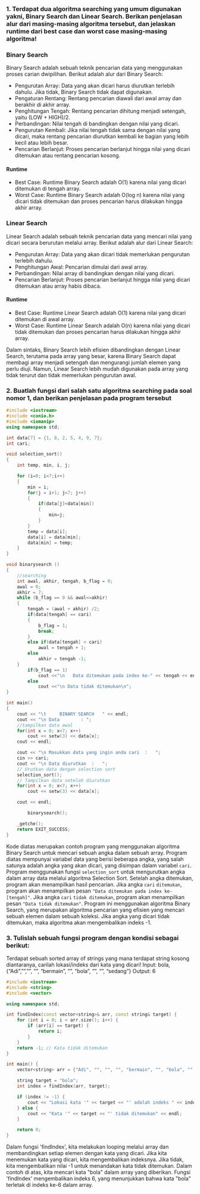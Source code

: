 ### 1. Terdapat dua algoritma searching yang umum digunakan yakni, Binary Search dan Linear Search. Berikan penjelasan alur dari masing-masing algoritma tersebut, dan jelaskan runtime dari best case dan worst case masing-masing algoritma!

### Binary Search
Binary Search adalah sebuah teknik pencarian data yang menggunakan proses carian dwipilihan. Berikut adalah alur dari Binary Search:

- Pengurutan Array: Data yang akan dicari harus diurutkan terlebih dahulu. Jika tidak, Binary Search tidak dapat digunakan.
- Pengaturan Rentang: Rentang pencarian diawali dari awal array dan berakhir di akhir array.
- Penghitungan Tengah: Rentang pencarian dihitung menjadi setengah, yaitu (LOW + HIGH)/2.
- Perbandingan: Nilai tengah di bandingkan dengan nilai yang dicari.
- Pengurutan Kembali: Jika nilai tengah tidak sama dengan nilai yang dicari, maka rentang pencarian diurutkan kembali ke bagian yang lebih kecil atau lebih besar.
- Pencarian Berlanjut: Proses pencarian berlanjut hingga nilai yang dicari ditemukan atau rentang pencarian kosong.

#### Runtime
- Best Case: Runtime Binary Search adalah O(1) karena nilai yang dicari ditemukan di tengah array.
- Worst Case: Runtime Binary Search adalah O(log n) karena nilai yang dicari tidak ditemukan dan proses pencarian harus dilakukan hingga akhir array.

### Linear Search
Linear Search adalah sebuah teknik pencarian data yang mencari nilai yang dicari secara berurutan melalui array. Berikut adalah alur dari Linear Search:

- Pengurutan Array: Data yang akan dicari tidak memerlukan pengurutan terlebih dahulu.
- Penghitungan Awal: Pencarian dimulai dari awal array.
- Perbandingan: Nilai array di bandingkan dengan nilai yang dicari.
- Pencarian Berlanjut: Proses pencarian berlanjut hingga nilai yang dicari ditemukan atau array habis dibaca.

#### Runtime
- Best Case: Runtime Linear Search adalah O(1) karena nilai yang dicari ditemukan di awal array.
- Worst Case: Runtime Linear Search adalah O(n) karena nilai yang dicari tidak ditemukan dan proses pencarian harus dilakukan hingga akhir array.

Dalam sintaks, Binary Search lebih efisien dibandingkan dengan Linear Search, terutama pada array yang besar, karena Binary Search dapat membagi array menjadi setengah dan mengurangi jumlah elemen yang perlu diuji. Namun, Linear Search lebih mudah digunakan pada array yang tidak terurut dan tidak memerlukan pengurutan awal.


### 2.	Buatlah fungsi dari salah satu algoritma searching pada soal nomor 1, dan berikan penjelasan pada program tersebut

```C++
#include <iostream>
#include <conio.h>
#include <iomanip> 
using namespace std;

int data[7] = {1, 8, 2, 5, 4, 9, 7};
int cari;

void selection_sort()
{
    int temp, min, i, j;

    for (i=0; i<7;i++)
    {
        min = i;
        for(j = i+1; j<7; j++)
        {
            if(data[j]<data[min])
            {
                min=j;
            }
        }
        temp = data[i];
        data[i] = data[min];
        data[min] = temp;
    }
}

void binarysearch ()
{
    //searching
    int awal, akhir, tengah, b_flag = 0;
    awal = 0;
    akhir = 7;
    while (b_flag == 0 && awal<=akhir)
    {
        tengah = (awal + akhir) /2;
        if(data[tengah] == cari)
        {
            b_flag = 1;
            break;
        }
        else if(data[tengah] < cari)
            awal = tengah + 1;
        else
            akhir = tengah -1;
    }
        if(b_flag == 1)
            cout <<"\n   Data ditemukan pada index ke-" << tengah << endl;
        else
            cout <<"\n Data tidak ditemukan\n";
}

int main()
{
    cout << "\t     BINARY SEARCH   " << endl;
    cout << "\n Data        : ";
    //tampilkan data awal
    for(int x = 0; x<7; x++)
        cout << setw(3) << data[x];
    cout << endl;

    cout << "\n Masukkan data yang ingin anda cari  :   ";
    cin >> cari;
    cout << "\n Data diurutkan  :   ";
    // Urutkan data dengan selection sort
    selection_sort();
    // Tampilkan data setelah diurutkan
    for(int x = 0; x<7; x++)
        cout << setw(3) << data[x];

    cout << endl;

        binarysearch();

    _getche();
    return EXIT_SUCCESS;
}
```
Kode diatas merupakan contoh program yang menggunakan algoritma Binary Search untuk mencari sebuah angka dalam sebuah array. Program diatas mempunyai variabel data yang berisi beberapa angka, yang salah satunya adalah angka yang akan dicari, yang disimpan dalam variabel `cari`.
Program menggunakan fungsi `selection_sort` untuk mengurutkan angka dalam array data melalui algoritma Selection Sort. Setelah angka ditemukan, program akan menampilkan hasil pencarian. Jika angka `cari` `ditemukan`, program akan menampilkan pesan `"Data ditemukan pada index ke-[tengah]"`. Jika angka `cari` `tidak ditemukan`, program akan menampilkan pesan `"Data tidak ditemukan"`.
Program ini menggunakan algoritma Binary Search, yang merupakan algoritma pencarian yang efisien yang mencari sebuah elemen dalam sebuah koleksi. Jika angka yang dicari tidak ditemukan, maka algoritma akan mengembalikan indeks -1.


### 3.	Tulislah sebuah fungsi program dengan kondisi sebagai berikut:
Terdapat sebuah sorted array of strings yang mana terdapat string kosong diantaranya, carilah lokasi/indeks dari kata yang dicari!
Input: bola, {“Adi”,””,””, “”, “bermain”, “”, “bola”, “”, “”, “sedang”}
Output: 6

```C++
#include <iostream>
#include <string>
#include <vector>

using namespace std;

int findIndex(const vector<string>& arr, const string& target) {
    for (int i = 0; i < arr.size(); i++) {
        if (arr[i] == target) {
            return i;
        }
    }
    return -1; // Kata tidak ditemukan
}

int main() {
    vector<string> arr = {"Adi", "", "", "", "bermain", "", "bola", "", "", "sedang"};

    string target = "bola";
    int index = findIndex(arr, target);

    if (index != -1) {
        cout << "Lokasi kata '" << target << "' adalah indeks " << index << endl;
    } else {
        cout << "Kata '" << target << "' tidak ditemukan" << endl;
    }

    return 0;
}
```
Dalam fungsi 'findIndex', kita melakukan looping melalui array dan membandingkan setiap elemen dengan kata yang dicari. Jika kita menemukan kata yang dicari, kita mengembalikan indeksnya. Jika tidak, kita mengembalikan nilai -1 untuk menandakan kata tidak ditemukan.
Dalam contoh di atas, kita mencari kata "bola" dalam array yang diberikan. Fungsi 'findIndex' mengembalikan indeks 6, yang menunjukkan bahwa kata "bola" terletak di indeks ke-6 dalam array.
